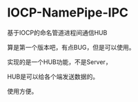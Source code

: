 ﻿# IOCP-NamePipe-IPC
基于IOCP的命名管道进程间通信HUB


算是第一个版本吧，有点BUG，但是可以使用。

实现的是一个HUB功能，不是Server，

HUB是可以给各个端发送数据的。

使用方便。